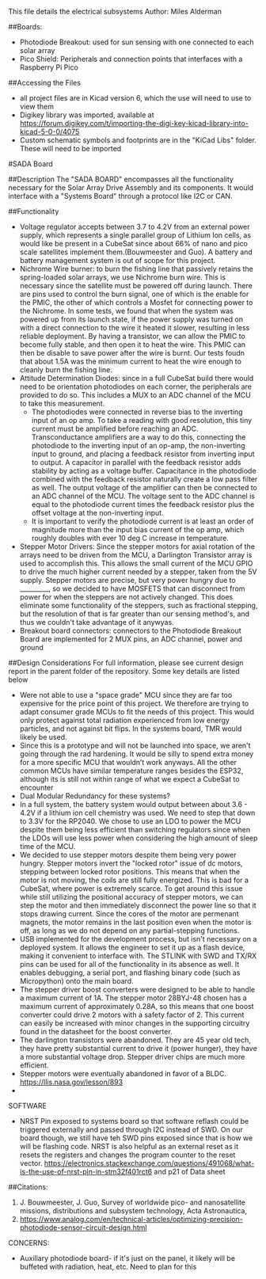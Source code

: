 This file details the electrical subsystems
Author: Miles Alderman

##Boards:
- Photodiode Breakout: used for sun sensing with one connected to each solar array
- Pico Shield: Peripherals and connection points that interfaces with a Raspberry Pi Pico

##Accessing the Files
- all project files are in Kicad version 6, which the use will need to use to view them
- Digikey library was imported, available at https://forum.digikey.com/t/importing-the-digi-key-kicad-library-into-kicad-5-0-0/4075
- Custom schematic symbols and footprints are in the "KiCad Libs" folder. These will need to be imported


#SADA Board

##Description
The "SADA BOARD" encompasses all the functionality necessary for the Solar Array Drive Assembly and its components. It would interface with a "Systems Board" through a protocol like I2C or CAN.

##Functionality
- Voltage regulator accepts between 3.7 to 4.2V from an external power supply, which represents a single parallel group of Lithium Ion cells, as would like be present in a CubeSat since about 66% of nano and pico scale satellites implement them.(Bouwmeester and Guo). A battery and battery management system is out of scope for this project.
- Nichrome Wire burner: to burn the fishing line that passively retains the spring-loaded solar arrays, we use Nichrome burn wire. This is necessary since the satellite must be powered off during launch. There are pins used to control the burn signal, one of which is the enable for the PMIC, the other of which controls a Mosfet for connecting power to the Nichrome. In some tests, we found that when the system was powered up from its launch state, if the power supply was turned on with a direct connection to the wire it heated it slower, resulting in less reliable deployment. By having a transistor, we can allow the PMIC to become fully stable, and then open it to heat the wire. This PMIC can then be disable to save power after the wire is burnt. Our tests foudn that about 1.5A was the minimum current to heat the wire enough to cleanly burn the fishing line.
- Attitude Determination Diodes: since in a full CubeSat build there would need to be orientation photodiodes on each corner, the peripherals are provided to do so. This includes a MUX to an ADC channel of the MCU to take this measurement.
    - The photodiodes were connected in reverse bias to the inverting input of an op amp. To take a reading with good resolution, this tiny current must be amplified before reaching an ADC. Transconductance amplifiers are a way to do this, connecting the photodiode to the inverting input of an op-amp, the non-inverting input to ground, and placing a feedback resistor from inverting input to output. A capacitor in parallel with the feedback resistor adds stability by acting as a voltage buffer. Capacitance in the photodiode combined with the feedback resistor naturally create a low pass filter as well. The output voltage of the amplifier can then be connected to an ADC channel of the MCU. The voltage sent to the ADC channel is equal to the photodiode current times the feedback resistor plus the offset voltage at the non-inverting input.
    - It is important to verify the photodiode current is at least an order of magnitude more than the input bias current of the op amp, which roughly doubles with ever 10 deg C increase in temperature.
- Stepper Motor Drivers: Since the stepper motors for axial rotation of the arrays need to be driven from the MCU, a Darlington Transistor array is used to accomplish this. This allows the small current of the MCU GPIO to drive the much higher current needed by a stepper, taken from the 5V supply. Stepper motors are precise, but very power hungry due to _________, so we decided to have MOSFETS that can disconnect from power for when the steppers are not actively changed. This does eliminate some functionality of the steppers, such as fractional stepping, but the resolution of that is far greater than our sensing method's, and thus we couldn't take advantage of it anywyas.
- Breakout board connectors: connectors to the Photodiode Breakout Board are implemented for 2 MUX pins, an ADC channel, power and ground


##Design Considerations 
For full information, please see current design report in the parent folder of the repository. Some key details are listed below
- Were not able to use a "space grade" MCU since they are far too expensive for the price point of this project. We therefore are trying to adapt consumer grade MCUs to fit the needs of this project. This would only protect against total radiation experienced from low energy particles, and not against bit flips. In the systems board, TMR would likely be used. 
- Since this is a prototype and will not be launched into space, we aren't going through the rad hardening. It would be silly to spend extra money for a more specific MCU that wouldn’t work anyways. All the other common MCUs have similar temperature ranges besides the ESP32, although its is still not within range of what we expect a CubeSat to encounter
- Dual Modular Redundancy for these systems?
- In a full system, the battery system would output between about 3.6 - 4.2V if a lithium ion cell chemistry was used. We need to step that down to 3.3V for the RP2040. We chose to use an LDO to power the MCU despite them being less efficient than switching regulators since when the LDOs will use less power when considering the high amount of sleep time of the MCU.
- We decided to use stepper motors despite them being very power hungry. Stepper motors invert  the "locked rotor" issue of dc motors, stepping between locked rotor positions. This means that when the motor is not moving, the coils are still fully energized. This is bad for a CubeSat, where power is extremely scarce. To get around this issue while still utilizing the positional accuracy of stepper motors, we can step the motor and then immediately disconnect the power line so that it stops drawing current. Since the cores of the motor are permenant magnets, the motor remains in the last position even when the motor is off, as long as we do not depend on any partial-stepping functions. 
- USB implemented for the development process, but isn't necessary on a deployed system. It allows the engineer to set it up as a flash device, making it convenient to interface with. The STLINK with SWD and TX/RX pins can be used for all of the functionality in its absence as well. It enables debugging, a serial port, and flashing binary code (such as Micropython) onto the main board.
- The stepper driver boost converters were designed to be able to handle a maximum current of 1A. The stepper motor 28BYJ-48 chosen has a maximum current of approximately 0.28A, so this means that one boost converter could drive 2 motors with a safety factor of 2. This current can easily be increased with minor changes in the supporting circuitry found in the datasheet for the boost converter.
- The darlington transistors were abandoned. They are 45 year old tech, they have pretty substantial current to drive it (power hunger), they have a more substantial voltage drop. Stepper driver chips are much more efficient. 
- Stepper motors were eventually abandoned in favor of a BLDC. https://llis.nasa.gov/lesson/893
- 

SOFTWARE
- NRST Pin exposed to systems board so that software reflash could be triggered externally and passed through I2C instead of SWD. On our board though, we still have teh SWD pins exposed since that is how we will be flashing code. NRST is also helpful as an external reset as it resets the registers and changes the program counter to the reset vector. https://electronics.stackexchange.com/questions/491068/what-is-the-use-of-nrst-pin-in-stm32f401rct6 and p21 of Data sheet


##Citations:
1. J. Bouwmeester, J. Guo, Survey of worldwide pico- and nanosatellite missions, distributions and subsystem technology, Acta Astronautica,
2.  https://www.analog.com/en/technical-articles/optimizing-precision-photodiode-sensor-circuit-design.html


CONCERNS:
- Auxillary photodiode board- if it's just on the panel, it likely will be buffeted with radiation, heat, etc. Need to plan for this